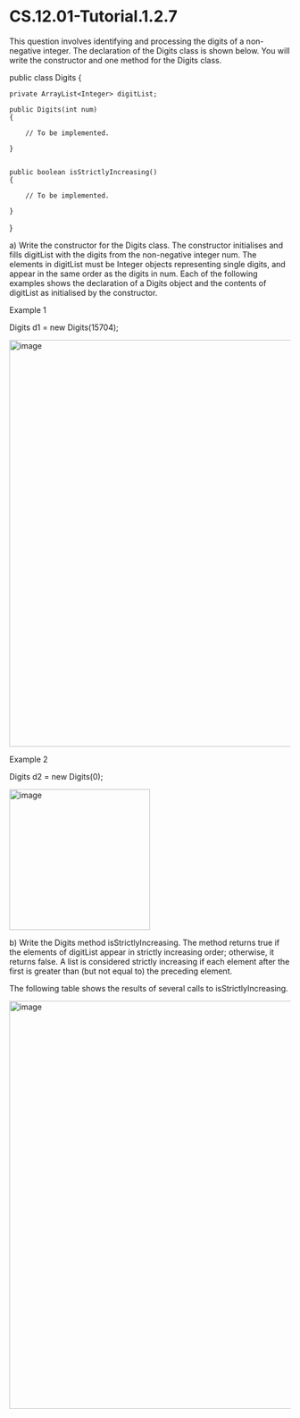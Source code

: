 # CS.12.01-Tutorial.1.2.7

This question involves identifying and processing the digits of a non-negative integer. The declaration of the Digits class is shown below. You will write the constructor and one method for the Digits class. 

public class Digits
{

	private ArrayList<Integer> digitList;

	public Digits(int num) 
	{
		
		// To be implemented.

	}


	public boolean isStrictlyIncreasing()
	{

		// To be implemented.

	}

}

a) Write the constructor for the Digits class. The constructor initialises and fills digitList with the digits from the non-negative integer num. The elements in digitList must be Integer objects representing single digits, and appear in the same order as the digits in num. Each of the following examples shows the declaration of a Digits object and the contents of digitList as initialised by the constructor. 

Example 1

Digits d1 = new Digits(15704);

<img width="728" alt="image" src="https://github.com/techarenz/CS.12.01-Tutorial.1.2.7/assets/57818506/8208af0f-2699-43c5-80c2-af218976e12e">

Example 2

Digits d2 = new Digits(0);

<img width="252" alt="image" src="https://github.com/techarenz/CS.12.01-Tutorial.1.2.7/assets/57818506/82e786aa-8499-47f7-9c6c-4b2c20996fc3">


b) Write the Digits method isStrictlyIncreasing. The method returns true if the elements of digitList appear in strictly increasing order; otherwise, it returns false. A list is considered strictly increasing if each element after the first is greater than (but not equal to) the preceding element. 

The following table shows the results of several calls to isStrictlyIncreasing.

<img width="730" alt="image" src="https://github.com/techarenz/CS.12.01-Tutorial.1.2.7/assets/57818506/ca6449f0-ae19-4e0e-83fd-abd64f3422eb">



